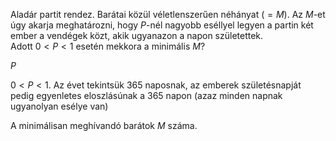 Aladár partit rendez. Barátai közül véletlenszerűen 
néhányat ($=M$). Az $M$-et úgy akarja meghatározni, hogy $P$-nél nagyobb eséllyel 
legyen a partin két ember a vendégek közt, akik ugyanazon a napon születettek.<br> 
Adott $0<P<1$ esetén mekkora a minimális $M$?

$P$

$0<P< 1$. Az évet tekintsük $365$ naposnak, az emberek születésnapját 
pedig egyenletes eloszlásúnak a $365$ napon (azaz minden napnak ugyanolyan esélye van)

A minimálisan meghívandó barátok $M$ száma.
